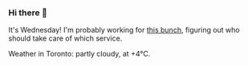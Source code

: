 ### Hi there :wave:

It's Wednesday! I'm probably working for [this bunch](https://github.com/kohofinancial), figuring out who should take care of which service.

Weather in Toronto: partly cloudy, at +4°C.
